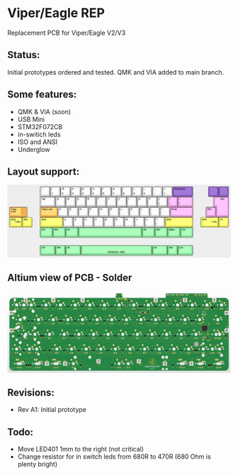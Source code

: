 # Viper/Eagle REP

Replacement PCB for Viper/Eagle V2/V3

## Status:
Initial prototypes ordered and tested. QMK and VIA added to main branch.

## Some features:
- QMK & VIA (soon)
- USB Mini
- STM32F072CB
- in-switich leds
- ISO and ANSI
- Underglow

## Layout support: 
![alt text](./readme-images/layout_support.jpg "Layout support")

## Altium view of PCB - Solder
![alt text](./readme-images/eagle_viper_rep-MX_Rev_A1.jpg "PCB View - Rev A")

## Revisions:
- Rev A1: Initial prototype

## Todo:
- Move LED401 1mm to the right (not critical)
- Change resistor for in switch leds from 680R to 470R (680 Ohm is plenty bright)
